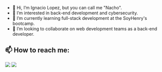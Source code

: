 - 👋 Hi, I’m Ignacio Lopez, but you can call me "Nacho".
- 👀 I’m interested in back-end development and cybersecurity.
- 🌱 I’m currently learning full-stack development at the SoyHenry's bootcamp.
- 💞️ I’m looking to collaborate on web development teams as a back-end developer.

## 📫 How to reach me:
<a href="mailto:ignacio.fco.lopez@gmail.com"><img src="https://img.shields.io/badge/Gmail-D14836?style=for-the-badge&logo=gmail&logoColor=white"/></a>
<a href="https://www.linkedin.com/in/ignacio-fco-lopez"><img src="https://img.shields.io/badge/LinkedIn-0077B5?style=for-the-badge&logo=linkedin&logoColor=white"></a>
 
